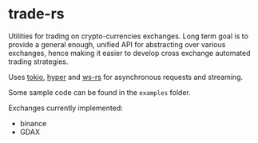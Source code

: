 # trade-rs

Utilities for trading on crypto-currencies exchanges. Long term goal is to
provide a general enough, unified API for abstracting over various exchanges,
hence making it easier to develop cross exchange automated trading
strategies.

Uses [tokio](https://github.com/tokio-rs/tokio), [hyper](https://github.com/hyperium/hyper)
and [ws-rs](https://github.com/housleyjk/ws-rs) for asynchronous requests and
streaming.

Some sample code can be found in the `examples` folder.

Exchanges currently implemented:
* binance
* GDAX
